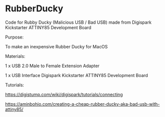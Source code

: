 # RubberDucky
Code for Rubby Ducky (Malicious USB / Bad USB) made from Digispark Kickstarter ATTINY85 Development Board

Purpose:

To make an inexpensive Rubber Ducky for MacOS

Materials:

1 x USB 2.0 Male to Female Extension Adapter

1 x USB Interface Digispark Kickstarter ATTINY85 Development Board

Tutorials:

https://digistump.com/wiki/digispark/tutorials/connecting

https://aminbohio.com/creating-a-cheap-rubber-ducky-aka-bad-usb-with-attiny85/
